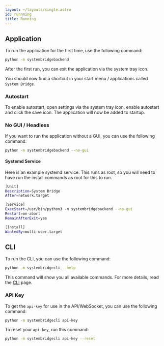 ```yaml
---
layout: ~/layouts/single.astro
id: runnning
title: Running
---
```


## Application

To run the application for the first time, use the following command:

```bash
python -m systembridgebackend
```

After the first run, you can exit the application via the system tray icon.

You should now find a shortcut in your start menu / applications called `System Bridge`.

### Autostart

To enable autostart, open settings via the system tray icon, enable autostart and click the save icon. The application will now be added to startup.

### No GUI / Headless

If you want to run the application without a GUI, you can use the following command:

```bash
python -m systembridgebackend --no-gui
```

#### Systemd Service

Here is an example systemd service. This runs as root, so you will need to have run the install commands as root for this to run.

```bash
[Unit]
Description=System Bridge
After=network.target

[Service]
ExecStart=/usr/bin/python3 -m systembridgebackend --no-gui
Restart=on-abort
RemainAfterExit=yes

[Install]
WantedBy=multi-user.target
```

## CLI

To run the CLI, you can use the following command:

```bash
python -m systembridgecli --help
```

This command will show you all available commands. For more details, read the [CLI](https://system-bridge.timmo.dev/docs/cli) page.

### API Key

To get the `api-key` for use in the API/WebSocket, you can use the following command:

```bash
python -m systembridgecli api-key
```

To reset your `api-key`, run this command:

```bash
python -m systembridgecli api-key --reset
```
